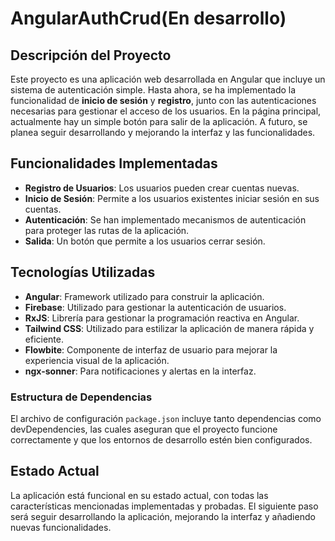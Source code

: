 # AngularAuthCrud(En desarrollo)

## Descripción del Proyecto

Este proyecto es una aplicación web desarrollada en Angular que incluye un sistema de autenticación simple. Hasta ahora, se ha implementado la funcionalidad de **inicio de sesión** y **registro**, junto con las autenticaciones necesarias para gestionar el acceso de los usuarios. En la página principal, actualmente hay un simple botón para salir de la aplicación. A futuro, se planea seguir desarrollando y mejorando la interfaz y las funcionalidades.

## Funcionalidades Implementadas

- **Registro de Usuarios**: Los usuarios pueden crear cuentas nuevas.
- **Inicio de Sesión**: Permite a los usuarios existentes iniciar sesión en sus cuentas.
- **Autenticación**: Se han implementado mecanismos de autenticación para proteger las rutas de la aplicación.
- **Salida**: Un botón que permite a los usuarios cerrar sesión.

## Tecnologías Utilizadas

- **Angular**: Framework utilizado para construir la aplicación.
- **Firebase**: Utilizado para gestionar la autenticación de usuarios.
- **RxJS**: Librería para gestionar la programación reactiva en Angular.
- **Tailwind CSS**: Utilizado para estilizar la aplicación de manera rápida y eficiente.
- **Flowbite**: Componente de interfaz de usuario para mejorar la experiencia visual de la aplicación.
- **ngx-sonner**: Para notificaciones y alertas en la interfaz.
### Estructura de Dependencias

El archivo de configuración `package.json` incluye tanto dependencias como devDependencies, las cuales aseguran que el proyecto funcione correctamente y que los entornos de desarrollo estén bien configurados.

## Estado Actual

La aplicación está funcional en su estado actual, con todas las características mencionadas implementadas y probadas. El siguiente paso será seguir desarrollando la aplicación, mejorando la interfaz y añadiendo nuevas funcionalidades.
